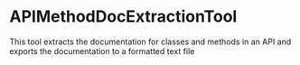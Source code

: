 # APIMethodDocExtractionTool
This tool extracts the documentation for classes and methods in an API and exports the documentation to a formatted text file
